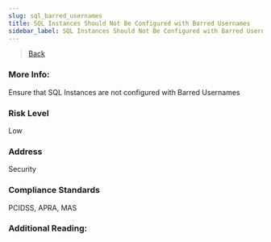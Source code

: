 ```yaml
---
slug: sql_barred_usernames
title: SQL Instances Should Not Be Configured with Barred Usernames
sidebar_label: SQL Instances Should Not Be Configured with Barred Usernames
---
```

> [Back](../../gcpsqlmonitoring)

### More Info:
Ensure that SQL Instances are not configured with Barred Usernames

### Risk Level
Low

### Address
Security

### Compliance Standards
PCIDSS, APRA, MAS

### Additional Reading:
